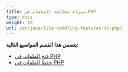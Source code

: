 ```yaml
---
title: ميزات معالجة الملفات في PHP
type: docs
weight: 10
url: /ar/java/file-handling-features-in-php/
---
```


**يتضمن هذا القسم المواضيع التالية:**

- [فتح الملفات في PHP](/cells/ar/java/opening-files-in-php/)
- [حفظ الملفات في PHP](/cells/ar/java/saving-files-in-php/)
